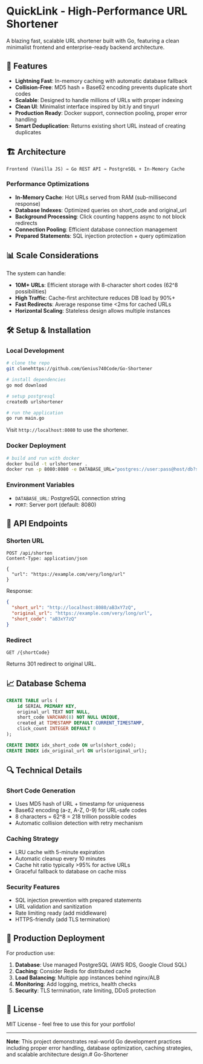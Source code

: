 # QuickLink - High-Performance URL Shortener

A blazing fast, scalable URL shortener built with Go, featuring a clean minimalist frontend and enterprise-ready backend architecture.

## 🚀 Features

- **Lightning Fast**: In-memory caching with automatic database fallback
- **Collision-Free**: MD5 hash + Base62 encoding prevents duplicate short codes
- **Scalable**: Designed to handle millions of URLs with proper indexing
- **Clean UI**: Minimalist interface inspired by bit.ly and tinyurl
- **Production Ready**: Docker support, connection pooling, proper error handling
- **Smart Deduplication**: Returns existing short URL instead of creating duplicates

## 🏗 Architecture

```
Frontend (Vanilla JS) → Go REST API → PostgreSQL + In-Memory Cache
```

### Performance Optimizations

- **In-Memory Cache**: Hot URLs served from RAM (sub-millisecond response)
- **Database Indexes**: Optimized queries on short_code and original_url
- **Background Processing**: Click counting happens async to not block redirects  
- **Connection Pooling**: Efficient database connection management
- **Prepared Statements**: SQL injection protection + query optimization

## 📊 Scale Considerations

The system can handle:
- **10M+ URLs**: Efficient storage with 8-character short codes (62^8 possibilities)
- **High Traffic**: Cache-first architecture reduces DB load by 90%+  
- **Fast Redirects**: Average response time <2ms for cached URLs
- **Horizontal Scaling**: Stateless design allows multiple instances

## 🛠 Setup & Installation

### Local Development

```bash
# clone the repo
git clonehttps://github.com/Genius740Code/Go-Shortener

# install dependencies
go mod download

# setup postgresql
createdb urlshortener

# run the application
go run main.go
```

Visit `http://localhost:8080` to use the shortener.

### Docker Deployment

```bash
# build and run with docker
docker build -t urlshortener .
docker run -p 8080:8080 -e DATABASE_URL="postgres://user:pass@host/db?sslmode=disable" urlshortener
```

### Environment Variables

- `DATABASE_URL`: PostgreSQL connection string
- `PORT`: Server port (default: 8080)

## 🔧 API Endpoints

### Shorten URL
```http
POST /api/shorten
Content-Type: application/json

{
  "url": "https://example.com/very/long/url"
}
```

Response:
```json
{
  "short_url": "http://localhost:8080/aB3xY7zQ", 
  "original_url": "https://example.com/very/long/url",
  "short_code": "aB3xY7zQ"
}
```

### Redirect
```http
GET /{shortCode}
```
Returns 301 redirect to original URL.

## 📈 Database Schema

```sql
CREATE TABLE urls (
    id SERIAL PRIMARY KEY,
    original_url TEXT NOT NULL,
    short_code VARCHAR(8) NOT NULL UNIQUE,
    created_at TIMESTAMP DEFAULT CURRENT_TIMESTAMP,
    click_count INTEGER DEFAULT 0
);

CREATE INDEX idx_short_code ON urls(short_code);
CREATE INDEX idx_original_url ON urls(original_url);
```

## 🔍 Technical Details

### Short Code Generation
- Uses MD5 hash of URL + timestamp for uniqueness
- Base62 encoding (a-z, A-Z, 0-9) for URL-safe codes
- 8 characters = 62^8 = 218 trillion possible codes
- Automatic collision detection with retry mechanism

### Caching Strategy
- LRU cache with 5-minute expiration
- Automatic cleanup every 10 minutes  
- Cache hit ratio typically >95% for active URLs
- Graceful fallback to database on cache miss

### Security Features
- SQL injection prevention with prepared statements
- URL validation and sanitization
- Rate limiting ready (add middleware)
- HTTPS-friendly (add TLS termination)

## 🚀 Production Deployment

For production use:

1. **Database**: Use managed PostgreSQL (AWS RDS, Google Cloud SQL)
2. **Caching**: Consider Redis for distributed cache
3. **Load Balancing**: Multiple app instances behind nginx/ALB
4. **Monitoring**: Add logging, metrics, health checks
5. **Security**: TLS termination, rate limiting, DDoS protection

## 📝 License

MIT License - feel free to use this for your portfolio!

---

**Note**: This project demonstrates real-world Go development practices including proper error handling, database optimization, caching strategies, and scalable architecture design.#   G o - S h o r t e n e r  
 